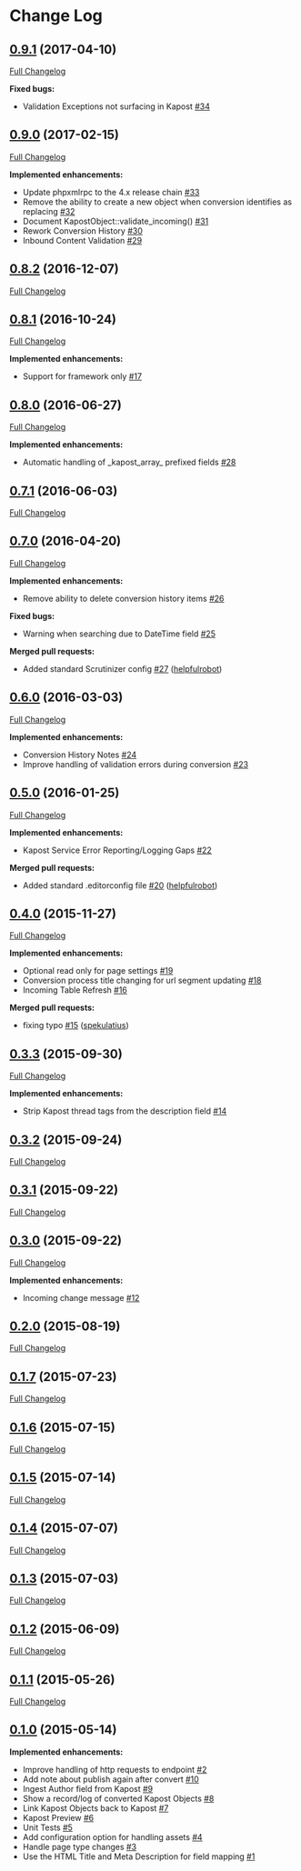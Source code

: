 # Change Log

## [0.9.1](https://github.com/webbuilders-group/silverstripe-kapost-bridge/tree/0.9.1) (2017-04-10)
[Full Changelog](https://github.com/webbuilders-group/silverstripe-kapost-bridge/compare/0.9.0...0.9.1)

**Fixed bugs:**

- Validation Exceptions not surfacing in Kapost [\#34](https://github.com/webbuilders-group/silverstripe-kapost-bridge/issues/34)

## [0.9.0](https://github.com/webbuilders-group/silverstripe-kapost-bridge/tree/0.9.0) (2017-02-15)
[Full Changelog](https://github.com/webbuilders-group/silverstripe-kapost-bridge/compare/0.8.2...0.9.0)

**Implemented enhancements:**

- Update phpxmlrpc to the 4.x release chain [\#33](https://github.com/webbuilders-group/silverstripe-kapost-bridge/issues/33)
- Remove the ability to create a new object when conversion identifies as replacing [\#32](https://github.com/webbuilders-group/silverstripe-kapost-bridge/issues/32)
- Document KapostObject::validate\_incoming\(\) [\#31](https://github.com/webbuilders-group/silverstripe-kapost-bridge/issues/31)
- Rework Conversion History [\#30](https://github.com/webbuilders-group/silverstripe-kapost-bridge/issues/30)
- Inbound Content Validation [\#29](https://github.com/webbuilders-group/silverstripe-kapost-bridge/issues/29)

## [0.8.2](https://github.com/webbuilders-group/silverstripe-kapost-bridge/tree/0.8.2) (2016-12-07)
[Full Changelog](https://github.com/webbuilders-group/silverstripe-kapost-bridge/compare/0.8.1...0.8.2)

## [0.8.1](https://github.com/webbuilders-group/silverstripe-kapost-bridge/tree/0.8.1) (2016-10-24)
[Full Changelog](https://github.com/webbuilders-group/silverstripe-kapost-bridge/compare/0.8.0...0.8.1)

**Implemented enhancements:**

- Support for framework only [\#17](https://github.com/webbuilders-group/silverstripe-kapost-bridge/issues/17)

## [0.8.0](https://github.com/webbuilders-group/silverstripe-kapost-bridge/tree/0.8.0) (2016-06-27)
[Full Changelog](https://github.com/webbuilders-group/silverstripe-kapost-bridge/compare/0.7.1...0.8.0)

**Implemented enhancements:**

- Automatic handling of \_kapost\_array\_ prefixed fields [\#28](https://github.com/webbuilders-group/silverstripe-kapost-bridge/issues/28)

## [0.7.1](https://github.com/webbuilders-group/silverstripe-kapost-bridge/tree/0.7.1) (2016-06-03)
[Full Changelog](https://github.com/webbuilders-group/silverstripe-kapost-bridge/compare/0.7.0...0.7.1)

## [0.7.0](https://github.com/webbuilders-group/silverstripe-kapost-bridge/tree/0.7.0) (2016-04-20)
[Full Changelog](https://github.com/webbuilders-group/silverstripe-kapost-bridge/compare/0.6.0...0.7.0)

**Implemented enhancements:**

- Remove ability to delete conversion history items [\#26](https://github.com/webbuilders-group/silverstripe-kapost-bridge/issues/26)

**Fixed bugs:**

- Warning when searching due to DateTime field [\#25](https://github.com/webbuilders-group/silverstripe-kapost-bridge/issues/25)

**Merged pull requests:**

- Added standard Scrutinizer config [\#27](https://github.com/webbuilders-group/silverstripe-kapost-bridge/pull/27) ([helpfulrobot](https://github.com/helpfulrobot))

## [0.6.0](https://github.com/webbuilders-group/silverstripe-kapost-bridge/tree/0.6.0) (2016-03-03)
[Full Changelog](https://github.com/webbuilders-group/silverstripe-kapost-bridge/compare/0.5.0...0.6.0)

**Implemented enhancements:**

- Conversion History Notes [\#24](https://github.com/webbuilders-group/silverstripe-kapost-bridge/issues/24)
- Improve handling of validation errors during conversion [\#23](https://github.com/webbuilders-group/silverstripe-kapost-bridge/issues/23)

## [0.5.0](https://github.com/webbuilders-group/silverstripe-kapost-bridge/tree/0.5.0) (2016-01-25)
[Full Changelog](https://github.com/webbuilders-group/silverstripe-kapost-bridge/compare/0.4.0...0.5.0)

**Implemented enhancements:**

- Kapost Service Error Reporting/Logging Gaps [\#22](https://github.com/webbuilders-group/silverstripe-kapost-bridge/issues/22)

**Merged pull requests:**

- Added standard .editorconfig file [\#20](https://github.com/webbuilders-group/silverstripe-kapost-bridge/pull/20) ([helpfulrobot](https://github.com/helpfulrobot))

## [0.4.0](https://github.com/webbuilders-group/silverstripe-kapost-bridge/tree/0.4.0) (2015-11-27)
[Full Changelog](https://github.com/webbuilders-group/silverstripe-kapost-bridge/compare/0.3.3...0.4.0)

**Implemented enhancements:**

- Optional read only for page settings [\#19](https://github.com/webbuilders-group/silverstripe-kapost-bridge/issues/19)
- Conversion process title changing for url segment updating [\#18](https://github.com/webbuilders-group/silverstripe-kapost-bridge/issues/18)
- Incoming Table Refresh [\#16](https://github.com/webbuilders-group/silverstripe-kapost-bridge/issues/16)

**Merged pull requests:**

- fixing typo [\#15](https://github.com/webbuilders-group/silverstripe-kapost-bridge/pull/15) ([spekulatius](https://github.com/spekulatius))

## [0.3.3](https://github.com/webbuilders-group/silverstripe-kapost-bridge/tree/0.3.3) (2015-09-30)
[Full Changelog](https://github.com/webbuilders-group/silverstripe-kapost-bridge/compare/0.3.2...0.3.3)

**Implemented enhancements:**

- Strip Kapost thread tags from the description field [\#14](https://github.com/webbuilders-group/silverstripe-kapost-bridge/issues/14)

## [0.3.2](https://github.com/webbuilders-group/silverstripe-kapost-bridge/tree/0.3.2) (2015-09-24)
[Full Changelog](https://github.com/webbuilders-group/silverstripe-kapost-bridge/compare/0.3.1...0.3.2)

## [0.3.1](https://github.com/webbuilders-group/silverstripe-kapost-bridge/tree/0.3.1) (2015-09-22)
[Full Changelog](https://github.com/webbuilders-group/silverstripe-kapost-bridge/compare/0.3.0...0.3.1)

## [0.3.0](https://github.com/webbuilders-group/silverstripe-kapost-bridge/tree/0.3.0) (2015-09-22)
[Full Changelog](https://github.com/webbuilders-group/silverstripe-kapost-bridge/compare/0.2.0...0.3.0)

**Implemented enhancements:**

- Incoming change message [\#12](https://github.com/webbuilders-group/silverstripe-kapost-bridge/issues/12)

## [0.2.0](https://github.com/webbuilders-group/silverstripe-kapost-bridge/tree/0.2.0) (2015-08-19)
[Full Changelog](https://github.com/webbuilders-group/silverstripe-kapost-bridge/compare/0.1.7...0.2.0)

## [0.1.7](https://github.com/webbuilders-group/silverstripe-kapost-bridge/tree/0.1.7) (2015-07-23)
[Full Changelog](https://github.com/webbuilders-group/silverstripe-kapost-bridge/compare/0.1.6...0.1.7)

## [0.1.6](https://github.com/webbuilders-group/silverstripe-kapost-bridge/tree/0.1.6) (2015-07-15)
[Full Changelog](https://github.com/webbuilders-group/silverstripe-kapost-bridge/compare/0.1.5...0.1.6)

## [0.1.5](https://github.com/webbuilders-group/silverstripe-kapost-bridge/tree/0.1.5) (2015-07-14)
[Full Changelog](https://github.com/webbuilders-group/silverstripe-kapost-bridge/compare/0.1.4...0.1.5)

## [0.1.4](https://github.com/webbuilders-group/silverstripe-kapost-bridge/tree/0.1.4) (2015-07-07)
[Full Changelog](https://github.com/webbuilders-group/silverstripe-kapost-bridge/compare/0.1.3...0.1.4)

## [0.1.3](https://github.com/webbuilders-group/silverstripe-kapost-bridge/tree/0.1.3) (2015-07-03)
[Full Changelog](https://github.com/webbuilders-group/silverstripe-kapost-bridge/compare/0.1.2...0.1.3)

## [0.1.2](https://github.com/webbuilders-group/silverstripe-kapost-bridge/tree/0.1.2) (2015-06-09)
[Full Changelog](https://github.com/webbuilders-group/silverstripe-kapost-bridge/compare/0.1.1...0.1.2)

## [0.1.1](https://github.com/webbuilders-group/silverstripe-kapost-bridge/tree/0.1.1) (2015-05-26)
[Full Changelog](https://github.com/webbuilders-group/silverstripe-kapost-bridge/compare/0.1.0...0.1.1)

## [0.1.0](https://github.com/webbuilders-group/silverstripe-kapost-bridge/tree/0.1.0) (2015-05-14)
**Implemented enhancements:**

- Improve handling of http requests to endpoint [\#2](https://github.com/webbuilders-group/silverstripe-kapost-bridge/issues/2)
- Add note about publish again after convert [\#10](https://github.com/webbuilders-group/silverstripe-kapost-bridge/issues/10)
- Ingest Author field from Kapost [\#9](https://github.com/webbuilders-group/silverstripe-kapost-bridge/issues/9)
- Show a record/log of converted Kapost Objects [\#8](https://github.com/webbuilders-group/silverstripe-kapost-bridge/issues/8)
- Link Kapost Objects back to Kapost [\#7](https://github.com/webbuilders-group/silverstripe-kapost-bridge/issues/7)
- Kapost Preview [\#6](https://github.com/webbuilders-group/silverstripe-kapost-bridge/issues/6)
- Unit Tests [\#5](https://github.com/webbuilders-group/silverstripe-kapost-bridge/issues/5)
- Add configuration option for handling assets [\#4](https://github.com/webbuilders-group/silverstripe-kapost-bridge/issues/4)
- Handle page type changes [\#3](https://github.com/webbuilders-group/silverstripe-kapost-bridge/issues/3)
- Use the HTML Title and Meta Description for field mapping [\#1](https://github.com/webbuilders-group/silverstripe-kapost-bridge/issues/1)
